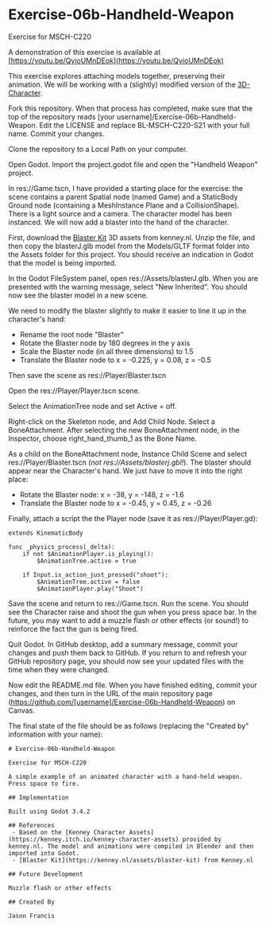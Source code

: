 # Exercise-06b-Handheld-Weapon

Exercise for MSCH-C220

A demonstration of this exercise is available at [https://youtu.be/QyioUMnDEok](https://youtu.be/QyioUMnDEok)

This exercise explores attaching models together, preserving their animation. We will be working with a (slightly) modified version of the [3D-Character](https://github.com/BL-MSCH-C220-S21/3D-Character).

Fork this repository. When that process has completed, make sure that the top of the repository reads [your username]/Exercise-06b-Handheld-Weapon. Edit the LICENSE and replace BL-MSCH-C220-S21 with your full name. Commit your changes.

Clone the repository to a Local Path on your computer.

Open Godot. Import the project.godot file and open the "Handheld Weapon" project.

In res://Game.tscn, I have provided a starting place for the exercise: the scene contains a parent Spatial node (named Game) and a StaticBody Ground node (containing a MeshInstance Plane and a CollisionShape). There is a light source and a camera. The character model has been instanced. We will now add a blaster into the hand of the character.

First, download the [Blaster Kit](https://kenney.nl/assets/blaster-kit) 3D assets from kenney.nl. Unzip the file, and then copy the blasterJ.glb model from the Models/GLTF format folder into the Assets folder for this project. You should receive an indication in Godot that the model is being imported.

In the Godot FileSystem panel, open res://Assets/blasterJ.glb. When you are presented with the warning message, select "New Inherited". You should now see the blaster model in a new scene.

We need to modify the blaster slightly to make it easier to line it up in the character's hand:
 - Rename the root node "Blaster"
 - Rotate the Blaster node by 180 degrees in the y axis
 - Scale the Blaster node (in all three dimensions) to 1.5
 - Translate the Blaster node to x = -0.225, y = 0.08, z = -0.5

Then save the scene as res://Player/Blaster.tscn

Open the res://Player/Player.tscn scene.

Select the AnimationTree node and set Active = off.

Right-click on the Skeleton node, and Add Child Node. Select a BoneAttachment. After selecting the new BoneAttachment node, in the Inspector, choose right_hand_thumb_1 as the Bone Name.

As a child on the BoneAttachment node, Instance Child Scene and select res://Player/Blaster.tscn (*not res://Assets/blasterj.gbl!*). The blaster should appear near the Character's hand. We just have to move it into the right place:
 - Rotate the Blaster node: x = -38, y = -148, z = -1.6
 - Translate the Blaster node to x = -0.45, y = 0.45, z = -0.26

Finally, attach a script the the Player node (save it as res://Player/Player.gd):

```
extends KinematicBody

func _physics_process(_delta):
	if not $AnimationPlayer.is_playing():
		$AnimationTree.active = true
		
	if Input.is_action_just_pressed("shoot"):
		$AnimationTree.active = false
		$AnimationPlayer.play("Shoot")
```

Save the scene and return to res://Game.tscn. Run the scene. You should see the Character raise and shoot the gun when you press space bar. In the future, you may want to add a muzzle flash or other effects (or sound!) to reinforce the fact the gun is being fired.

Quit Godot. In GitHub desktop, add a summary message, commit your changes and push them back to GitHub. If you return to and refresh your GitHub repository page, you should now see your updated files with the time when they were changed.

Now edit the README.md file. When you have finished editing, commit your changes, and then turn in the URL of the main repository page (https://github.com/[username]/Exercise-06b-Handheld-Weapon) on Canvas.

The final state of the file should be as follows (replacing the "Created by" information with your name):

```
# Exercise-06b-Handheld-Weapon

Exercise for MSCH-C220

A simple example of an animated character with a hand-held weapon. Press space to fire.

## Implementation

Built using Godot 3.4.2

## References
 - Based on the [Kenney Character Assets](https://kenney.itch.io/kenney-character-assets) provided by kenney.nl. The model and animations were compiled in Blender and then imported into Godot.
 - [Blaster Kit](https://kenney.nl/assets/blaster-kit) from Kenney.nl

## Future Development

Muzzle flash or other effects

## Created By

Jason Francis
```
